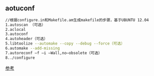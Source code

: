 ## aotuconf

<!-- toc -->

```sh
//根据configure.in和Makefile.am生成makefile的步骤，基于UBUNTU 12.04
1.autoscan （可选）
2.aclocal
3.autoconf
4.autoheader（可选）
5.libtoolize --automake --copy --debug --force（可选）
6.automake --add-missing
7.autoreconf –f –i –Wall,no–obsolete（可选）
8../configure
```
[参考](http://www.51cos.com/?p=1649)